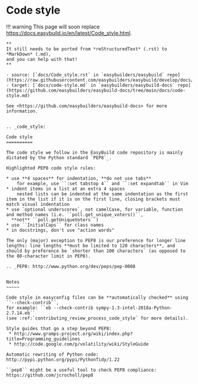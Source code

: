 # Code style

!!! warning
    This page will soon replace <https://docs.easybuild.io/en/latest/Code_style.html>.

    **
    It still needs to be ported from *reStructuredText* (.rst) to *MarkDown* (.md),  
    and you can help with that!
    **

    - source: [`docs/Code_style.rst` in `easybuilders/easybuild` repo](https://raw.githubusercontent.com/easybuilders/easybuild/develop/docs/Code_style.rst)
    - target: [`docs/code-style.md` in `easybuilders/easybuild-docs` repo](https://github.com/easybuilders/easybuild-docs/tree/main/docs/code-style.md)

    See <https://github.com/easybuilders/easybuild-docs> for more information.
```

.. _code_style:

Code style
==========

The code style we follow in the EasyBuild code repository is mainly dictated by the Python standard `PEP8`_.

Highlighted PEP8 code style rules:

* use **4 spaces** for indentation, **do not use tabs**
    for example, use ``:set tabstop 4`` and ``:set expandtab`` in Vim
* indent items in a list at an extra 4 spaces
    nested lists can be indented at the same indentation as the first item in the list if it is on the first line, closing brackets must match visual indentation
* use `optional underscores`, not camelCase, for variable, function and method names (i.e. ``poll.get_unique_voters()``,
  **not** ``poll.getUniqueVoters``)
* use ``InitialCaps`` for class names
* in docstrings, don't use "action words"

The only (major) exception to PEP8 is our preference for longer line lengths: line lengths **must be limited to 120 characters**, and should by preference be `shorter than 100 characters` (as opposed to the 80-character limit in PEP8).

.. _PEP8: http://www.python.org/dev/peps/pep-0008


Notes
~~~~~

Code style in easyconfig files can be **automatically checked** using ``--check-contrib``, 
for example: ``eb --check-contrib sympy-1.3-intel-2018a-Python-2.7.14.eb`` 
(see :ref:`contributing_review_process_code_style` for more details).

Style guides that go a step beyond PEP8:
 * http://www.gramps-project.org/wiki/index.php?title=Programming_guidelines
 * http://code.google.com/p/volatility/wiki/StyleGuide

Automatic rewriting of Python code: http://pypi.python.org/pypi/PythonTidy/1.22

``pep8`` might be a useful tool to check PEP8 compliance: https://github.com/jcrocholl/pep8

```
